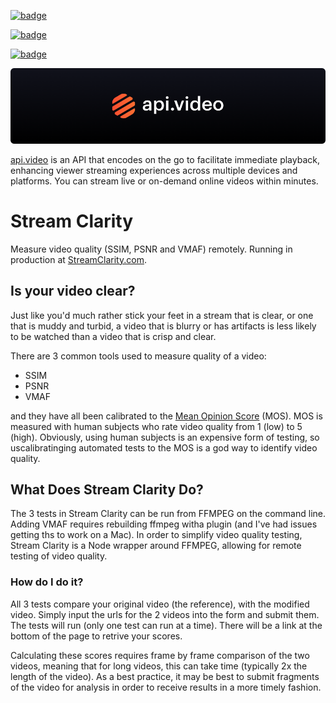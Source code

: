 [![badge](https://img.shields.io/twitter/follow/api_video?style=social)](https://twitter.com/intent/follow?screen_name=api_video)

[![badge](https://img.shields.io/github/stars/apivideo/ffprobeavideo?style=social)](https://github.com/apivideo/ffprobeavideo)

[![badge](https://img.shields.io/discourse/topics?server=https%3A%2F%2Fcommunity.api.video)](https://community.api.video)

![](https://github.com/apivideo/API_OAS_file/blob/master/apivideo_banner.png)

[api.video](https://api.video) is an API that encodes on the go to facilitate immediate playback, enhancing viewer streaming experiences across multiple devices and platforms. You can stream live or on-demand online videos within minutes.

# Stream Clarity
Measure video quality (SSIM, PSNR and VMAF) remotely.
Running in production at <a href="https://www.streamclarity.com">StreamClarity.com</a>.

## Is your video clear?


Just like you'd much rather stick your feet in a stream that is clear, or one that is muddy and turbid, a video that is blurry or has artifacts is less likely to be watched than a video that is crisp and clear.

There are 3 common tools used to measure quality of a video:

* SSIM
* PSNR
* VMAF

and they have all been calibrated to the [Mean Opinion Score](https://en.wikipedia.org/wiki/Mean_opinion_score) (MOS).  MOS is measured with human subjects who rate video quality from 1 (low) to 5 (high).  Obviously, using human subjects is an expensive form of testing, so uscalibratinging automated tests to the MOS is a god way to identify video quality.

## What Does Stream Clarity Do?

The 3 tests in Stream Clarity can be run from FFMPEG on the command line.  Adding VMAF requires rebuilding ffmpeg witha  plugin (and I've had issues getting ths to work on a Mac).  In order to simplify video quality testing, Stream Clarity is a Node wrapper around FFMPEG, allowing for remote testing of video quality.

### How do I do it?

All 3 tests compare your original video (the reference), with the modified video.  Simply input the urls for the 2 videos into the form and submit them.  The tests will run (only one test can run at a time).  There will be a link at the bottom of the page to retrive your scores.

Calculating these scores requires frame by frame comparison of the two videos, meaning that for long videos, this can take time (typically 2x the length of the video).  As a best practice, it may be best to submit fragments of the video for analysis in order to receive results in a more timely fashion.

